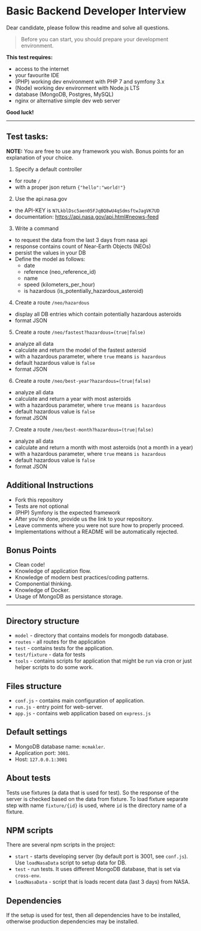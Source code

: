 # Basic Backend Developer Interview

Dear candidate, please follow this readme and solve all questions.

> Before you can start, you should prepare your development environment.

**This test requires:**
- access to the internet
- your favourite IDE
- (PHP) working dev environment with PHP 7 and symfony 3.x
- (Node) working dev environment with Node.js LTS
- database (MongoDB, Postgres, MySQL)
- nginx or alternative simple dev web server

**Good luck!**


--------


## Test tasks:

**NOTE:** You are free to use any framework you wish. Bonus points for an explanation of your choice.

1. Specify a default controller
  - for route `/`
  - with a proper json return `{"hello":"world!"}`

2. Use the api.nasa.gov
  - the API-KEY is `N7LkblDsc5aen05FJqBQ8wU4qSdmsftwJagVK7UD`
  - documentation: https://api.nasa.gov/api.html#neows-feed

3. Write a command
  - to request the data from the last 3 days from nasa api
  - response contains count of Near-Earth Objects (NEOs)
  - persist the values in your DB
  - Define the model as follows:
    - date
    - reference (neo_reference_id)
    - name
    - speed (kilometers_per_hour)
    - is hazardous (is_potentially_hazardous_asteroid)

4. Create a route `/neo/hazardous`
  - display all DB entries which contain potentially hazardous asteroids
  - format JSON

5. Create a route `/neo/fastest?hazardous=(true|false)`
  - analyze all data
  - calculate and return the model of the fastest asteroid
  - with a hazardous parameter, where `true` means `is hazardous`
  - default hazardous value is `false`
  - format JSON

6. Create a route `/neo/best-year?hazardous=(true|false)`
  - analyze all data
  - calculate and return a year with most asteroids
  - with a hazardous parameter, where `true` means `is hazardous`
  - default hazardous value is `false`
  - format JSON

7. Create a route `/neo/best-month?hazardous=(true|false)`
  - analyze all data
  - calculate and return a month with most asteroids (not a month in a year)
  - with a hazardous parameter, where `true` means `is hazardous`
  - default hazardous value is `false`
  - format JSON

## Additional Instructions

- Fork this repository
- Tests are not optional
- (PHP) Symfony is the expected framework
- After you're done, provide us the link to your repository.
- Leave comments where you were not sure how to properly proceed.
- Implementations without a README will be automatically rejected.

## Bonus Points

- Clean code!
- Knowledge of application flow.
- Knowledge of modern best practices/coding patterns.
- Componential thinking.
- Knowledge of Docker.
- Usage of MongoDB as persistance storage.


---

## Directory structure

* `model` - directory that contains models for mongodb database.
* `routes` - all routes for the application
* `test` - contains tests for the application.
* `test/fixture` - data for tests
* `tools` - contains scripts for application that might be run via cron or just helper scripts to do some work.

## Files structure

* `conf.js` - contains main configuration of application.
* `run.js` - entry point for web-server.
* `app.js` - contains web application based on `express.js`

## Default settings

* MongoDB database name: `mcmakler`.
* Application port: `3001`.
* Host: `127.0.0.1:3001`

## About tests

Tests use fixtures (a data that is used for test). So the response of the server is checked based on the data from
fixture. To load fixture separate step with name `fixture/{id}` is used, where `id` is the directory name of a fixture.

## NPM scripts

There are several npm scripts in the project:

* `start` - starts developing server (by default port is 3001, see `conf.js`). Use `loadNasaData` script to setup data
  for DB.
* `test` - run tests. It uses different MongoDB database, that is set via `cross-env`.
* `loadNasaData` - script that is loads recent data (last 3 days) from NASA.


## Dependencies

If the setup is used for test, then all dependencies have to be installed,
otherwise production dependencies may be installed.

